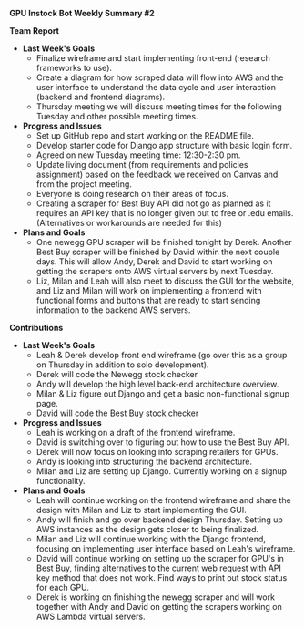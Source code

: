 **GPU Instock Bot Weekly Summary #2**

**Team Report**

- **Last Week&#39;s Goals**
  - Finalize wireframe and start implementing front-end (research frameworks to use).
  - Create a diagram for how scraped data will flow into AWS and the user interface to understand the data cycle and user interaction (backend and frontend diagrams).
  - Thursday meeting we will discuss meeting times for the following Tuesday and other possible meeting times.
- **Progress and Issues**
  - Set up GitHub repo and start working on the README file.
  - Develop starter code for Django app structure with basic login form.
  - Agreed on new Tuesday meeting time: 12:30-2:30 pm.
  - Update living document (from requirements and policies assignment) based on the feedback we received on Canvas and from the project meeting.
  - Everyone is doing research on their areas of focus.
  - Creating a scraper for Best Buy API did not go as planned as it requires an API key that is no longer given out to free or .edu emails. (Alternatives or workarounds are needed for this)
- **Plans and Goals**
  - One newegg GPU scraper will be finished tonight by Derek. Another Best Buy scraper will be finished by David within the next couple days. This will allow Andy, Derek and David to start working on getting the scrapers onto AWS virtual servers by next Tuesday.
  - Liz, Milan and Leah will also meet to discuss the GUI for the website, and Liz and Milan will work on implementing a frontend with functional forms and buttons that are ready to start sending information to the backend AWS servers.

**Contributions**

- **Last Week&#39;s Goals**
  - Leah &amp; Derek develop front end wireframe (go over this as a group on Thursday in addition to solo development).
  - Derek will code the Newegg stock checker
  - Andy will develop the high level back-end architecture overview.
  - Milan &amp; Liz figure out Django and get a basic non-functional signup page.
  - David will code the Best Buy stock checker
- **Progress and Issues**
  - Leah is working on a draft of the frontend wireframe.
  - David is switching over to figuring out how to use the Best Buy API.
  - Derek will now focus on looking into scraping retailers for GPUs.
  - Andy is looking into structuring the backend architecture.
  - Milan and Liz are setting up Django. Currently working on a signup functionality.
- **Plans and Goals**
  - Leah will continue working on the frontend wireframe and share the design with Milan and Liz to start implementing the GUI.
  - Andy will finish and go over backend design Thursday. Setting up AWS instances as the design gets closer to being finalized.
  - Milan and Liz will continue working with the Django frontend, focusing on implementing user interface based on Leah&#39;s wireframe.
  - David will continue working on setting up the scraper for GPU&#39;s in Best Buy, finding alternatives to the current web request with API key method that does not work. Find ways to print out stock status for each GPU.
  - Derek is working on finishing the newegg scraper and will work together with Andy and David on getting the scrapers working on AWS Lambda virtual servers.
